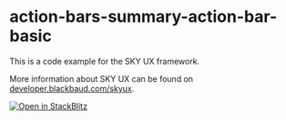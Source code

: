 # action-bars-summary-action-bar-basic

This is a code example for the SKY UX framework.

More information about SKY UX can be found on [developer.blackbaud.com/skyux](https://developer.blackbaud.com/skyux).

[![Open in StackBlitz](https://developer.stackblitz.com/img/open_in_stackblitz.svg)](https://stackblitz.com/fork/github/blackbaud/skyux-code-examples/tree/main/action-bars/summary-action-bar/basic)
